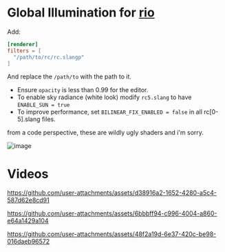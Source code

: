 # Global Illumination for [rio](https://github.com/raphamorim/rio)

Add:

```toml
[renderer]
filters = [
  "/path/to/rc/rc.slangp"
]
```

And replace the `/path/to` with the path to it.

- Ensure `opacity` is less than 0.99 for the editor.
- To enable sky radiance (white look) modify `rc5.slang` to have `ENABLE_SUN = true`
- To improve performance, set `BILINEAR_FIX_ENABLED = false` in all rc[0-5].slang files.

from a code perspective, these are wildly ugly shaders and i'm sorry.

![image](https://github.com/user-attachments/assets/4a4ad515-cdea-48c4-b44b-4505c66c06b6)


# Videos


https://github.com/user-attachments/assets/d38916a2-1652-4280-a5c4-587d62e8cd91


https://github.com/user-attachments/assets/6bbbff94-c996-4004-a860-e64a1429a104


https://github.com/user-attachments/assets/48f2a19d-6e37-420c-be98-016daeb96572
